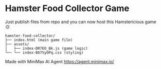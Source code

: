 # Hamster Food Collector Game

Just publish files from repo and you can now host this Hamstericious game :D

```
hamster-food-collector/
├── index.html (main game file)
├── assets/
│   ├── index-DR7EO_Bk.js (game logic)
└── └── index-B67VyOPq.css (styling)
```

Made with MiniMax AI Agent https://agent.minimax.io/
